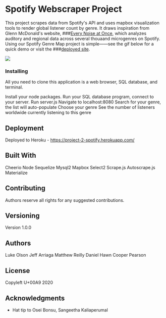 # Spotify Webscraper Project

This project scrapes data from Spotify's API and uses mapbox visualization tools to render global listener count by genre. It draws inspiration from Glenn McDonald's website, ###[Every Noise at Once](http://everynoise.com/), which analyzes auditory and regional data across several thouaand microgenres on Spotify. Using our Spotify Genre Map project is simple——see the gif below for a quick demo or visit the ###[deployed site](https://project-2-spotify.herokuapp.com/).

![](SpotifyGenreMapGif.gif)


### Installing

All you need to clone this application is a web browser, SQL database, and terminal. 

Install your node packages. 
Run your SQL database program, connect to your server. 
Run server.js
Navigate to localhost:8080
Search for your genre, the list will auto-populate
Choose your genre
See the number of listeners worldwide currently listening to this genre


## Deployment

Deployed to Heroku - https://project-2-spotify.herokuapp.com/

## Built With


Cheerio
Node
Sequelize
Mysql2
Mapbox
Select2
Scrape.js
Autoscrape.js
Materialize


## Contributing

Authors reserve all rights for any suggested contributions. 

## Versioning

Version 1.0.0

## Authors

Luke Olson
Jeff Arriaga
Matthew Reilly
Daniel Hawn
Cooper Pearson

## License

Copyleft U+00A9 2020

## Acknowledgments

* Hat tip to Osei Bonsu, Sangeetha Kaliaperumal
